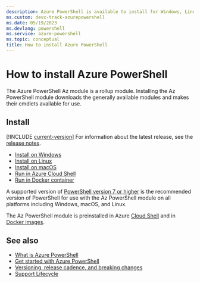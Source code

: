 ```yaml
---
description: Azure PowerShell is available to install for Windows, Linux, and macOS. It can also be run from Azure Cloud Shell and in a Docker container.
ms.custom: devx-track-azurepowershell
ms.date: 05/19/2023
ms.devlang: powershell
ms.service: azure-powershell
ms.topic: conceptual
title: How to install Azure PowerShell
---
```


# How to install Azure PowerShell

The Azure PowerShell Az module is a rollup module. Installing the Az PowerShell module downloads the
generally available modules and makes their cmdlets available for use.

## Install

[!INCLUDE [current-version](../includes/current-version.md)] For information about the latest
release, see the [release notes](release-notes-azureps.md).

- [Install on Windows](install-azps-windows.md)
- [Install on Linux](install-azps-linux.md)
- [Install on macOS](install-azps-macos.md)
- [Run in Azure Cloud Shell](https://shell.azure.com/)
- [Run in Docker container](azureps-in-docker.md)

A supported version of
[PowerShell version 7 or higher](/powershell/scripting/install/installing-powershell-on-windows) is
the recommended version of PowerShell for use with the Az PowerShell module on all platforms
including Windows, macOS, and Linux.

The Az PowerShell module is preinstalled in Azure [Cloud Shell](/azure/cloud-shell/overview) and in
[Docker images](azureps-in-docker.md).

## See also

- [What is Azure PowerShell](what-is-azure-powershell.md)
- [Get started with Azure PowerShell](get-started-azureps.md)
- [Versioning, release cadence, and breaking changes](azps-versioning-release-cadence.md)
- [Support Lifecycle](azureps-support-lifecycle.md)
